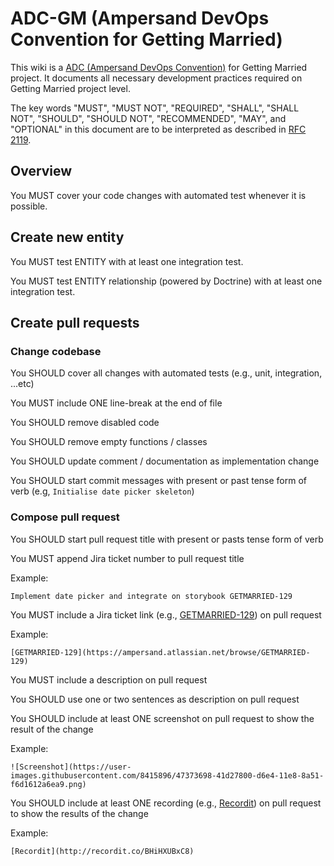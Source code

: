 # ADC-GM (Ampersand DevOps Convention for Getting Married)

This wiki is a [ADC (Ampersand DevOps Convention)](https://github.com/AmpersandHQ/devops-conventions#ampersand-devops-conventions) for Getting Married project. It documents all necessary development practices required on
Getting Married project level.

The key words "MUST", "MUST NOT", "REQUIRED", "SHALL", "SHALL NOT", "SHOULD", "SHOULD NOT",
"RECOMMENDED", "MAY", and "OPTIONAL" in this document are to be interpreted as described in
[RFC 2119].

[RFC 2119]: http://www.ietf.org/rfc/rfc2119.txt

## Overview

You MUST cover your code changes with automated test whenever it is possible.

## Create new entity

You MUST test ENTITY with at least one integration test.

You MUST test ENTITY relationship (powered by Doctrine) with at least one integration test.

## Create pull requests

### Change codebase

You SHOULD cover all changes with automated tests (e.g., unit, integration, ...etc)

You MUST include ONE line-break at the end of file

You SHOULD remove disabled code

You SHOULD remove empty functions / classes

You SHOULD update comment / documentation as implementation change

You SHOULD start commit messages with present or past tense form of verb (e.g, `Initialise date picker skeleton`)

### Compose pull request

You SHOULD start pull request title with present or pasts tense form of verb

You MUST append Jira ticket number to pull request title

Example:

```
Implement date picker and integrate on storybook GETMARRIED-129
```

You MUST include a Jira ticket link (e.g., [GETMARRIED-129](https://ampersand.atlassian.net/browse/GETMARRIED-129)) on pull request

Example:

```
[GETMARRIED-129](https://ampersand.atlassian.net/browse/GETMARRIED-129)
```

You MUST include a description on pull request

You SHOULD use one or two sentences as description on pull request

You SHOULD include at least ONE screenshot on pull request to show the result of the change

Example:

```
![Screenshot](https://user-images.githubusercontent.com/8415896/47373698-41d27800-d6e4-11e8-8a51-f6d1612a6ea9.png)
```

You SHOULD include at least ONE recording (e.g., [Recordit](http://recordit.co/BHiHXUBxC8)) on pull request to show the results of the change 

Example:

```
[Recordit](http://recordit.co/BHiHXUBxC8)
```
